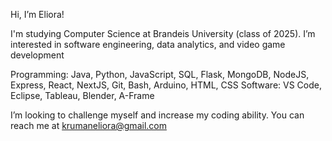 Hi, I’m Eliora!

I'm studying Computer Science at Brandeis University (class of 2025).
I’m interested in software engineering, data analytics, and video game development

Programming: Java, Python, JavaScript, SQL, Flask, MongoDB, NodeJS, Express, React, NextJS, Git, Bash, Arduino, HTML, CSS
Software: VS Code, Eclipse, Tableau, Blender, A-Frame

I’m looking to challenge myself and increase my coding ability.
You can reach me at krumaneliora@gmail.com

<!---
eliorakruman/eliorakruman is a ✨ special ✨ repository because its `README.md` (this file) appears on your GitHub profile.
You can click the Preview link to take a look at your changes.
--->
